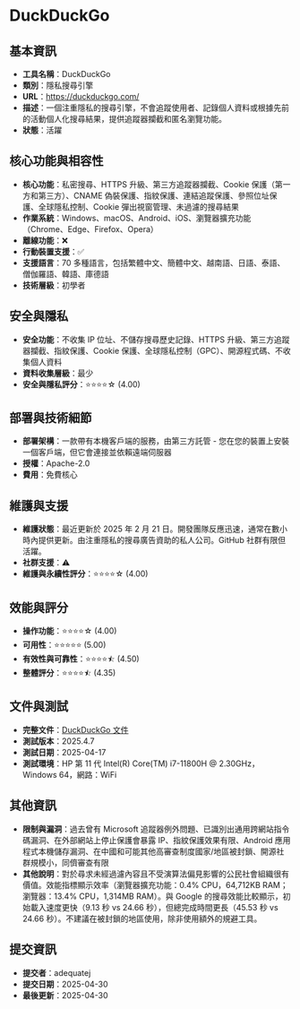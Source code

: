 # DuckDuckGo

## 基本資訊
- **工具名稱**：DuckDuckGo
- **類別**：隱私搜尋引擎
- **URL**：https://duckduckgo.com/
- **描述**：一個注重隱私的搜尋引擎，不會追蹤使用者、記錄個人資料或根據先前的活動個人化搜尋結果，提供追蹤器攔截和匿名瀏覽功能。
- **狀態**：活躍

## 核心功能與相容性
- **核心功能**：私密搜尋、HTTPS 升級、第三方追蹤器攔截、Cookie 保護（第一方和第三方）、CNAME 偽裝保護、指紋保護、連結追蹤保護、參照位址保護、全球隱私控制、Cookie 彈出視窗管理、未過濾的搜尋結果
- **作業系統**：Windows、macOS、Android、iOS、瀏覽器擴充功能（Chrome、Edge、Firefox、Opera）
- **離線功能**：❌
- **行動裝置支援**：✅
- **支援語言**：70 多種語言，包括繁體中文、簡體中文、越南語、日語、泰語、僧伽羅語、韓語、庫德語
- **技術層級**：初學者

## 安全與隱私
- **安全功能**：不收集 IP 位址、不儲存搜尋歷史記錄、HTTPS 升級、第三方追蹤器攔截、指紋保護、Cookie 保護、全球隱私控制（GPC）、開源程式碼、不收集個人資料
- **資料收集層級**：最少
- **安全與隱私評分**：⭐⭐⭐⭐☆ (4.00)

## 部署與技術細節
- **部署架構**：一款帶有本機客戶端的服務，由第三方託管 - 您在您的裝置上安裝一個客戶端，但它會連接並依賴遠端伺服器
- **授權**：Apache-2.0
- **費用**：免費核心

## 維護與支援
- **維護狀態**：最近更新於 2025 年 2 月 21 日。開發團隊反應迅速，通常在數小時內提供更新。由注重隱私的搜尋廣告資助的私人公司。GitHub 社群有限但活躍。
- **社群支援**：⚠️
- **維護與永續性評分**：⭐⭐⭐⭐☆ (4.00)

## 效能與評分
- **操作功能**：⭐⭐⭐⭐☆ (4.00)
- **可用性**：⭐⭐⭐⭐⭐ (5.00)
- **有效性與可靠性**：⭐⭐⭐⭐⯪ (4.50)
- **整體評分**：⭐⭐⭐⭐⯪ (4.35)

## 文件與測試
- **完整文件**：[DuckDuckGo 文件](../../factsheets/DuckDuckGo.pdf)
- **測試版本**：2025.4.7
- **測試日期**：2025-04-17
- **測試環境**：HP 第 11 代 Intel(R) Core(TM) i7-11800H @ 2.30GHz，Windows 64，網路：WiFi

## 其他資訊
- **限制與漏洞**：過去曾有 Microsoft 追蹤器例外問題、已識別出通用跨網站指令碼漏洞、在外部網站上停止保護會暴露 IP、指紋保護效果有限、Android 應用程式本機儲存漏洞、在中國和可能其他高審查制度國家/地區被封鎖、開源社群規模小，同儕審查有限
- **其他說明**：對於尋求未經過濾內容且不受演算法偏見影響的公民社會組織很有價值。效能指標顯示效率（瀏覽器擴充功能：0.4% CPU，64,712KB RAM；瀏覽器：13.4% CPU，1,314MB RAM）。與 Google 的搜尋效能比較顯示，初始載入速度更快（9.13 秒 vs 24.66 秒），但總完成時間更長（45.53 秒 vs 24.66 秒）。不建議在被封鎖的地區使用，除非使用額外的規避工具。

## 提交資訊
- **提交者**：adequatej
- **提交日期**：2025-04-30
- **最後更新**：2025-04-30